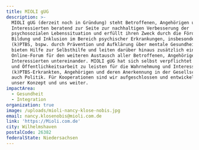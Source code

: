 ```yaml
---
title: MIOLI gUG
description: >-
  MIOLI gUG (derzeit noch in Gründung) steht Betroffenen, Angehörigen und
  Interessierten beratend zur Seite zur nachhaltigen Verbesserung der
  psychosozialen Lebenssituation und erfüllt ihren Zweck durch die Förderung von
  Bildung und Inklusion im Bereich psychischer Erkrankungen, insbesondere
  (k)PTBS, bspw. durch Prävention und Aufklärung über mentale Gesundheit. Wir
  bieten Hilfe zur Selbsthilfe und leiten darüber hinaus zusätzlich ein
  Online-Forum für den weiteren Austausch aller Betroffenen, Angehörigen und
  Interessierten untereinander. MIOLI gUG hat sich selbst verpflichtet Presse-
  und Öffentlichkeitsarbeit zu leisten für die Wahrnehmung und Interessen von
  (k)PTBS-Erkrankten, Angehörigen und deren Anerkennung in der Gesellschaft, als
  auch Politik. Für Kooperationen sind wir aufgeschlossen und entwickeln stets
  unser Konzept und uns weiter.
impactArea:
  - Gesundheit
  - Integration
organization: true
image: /uploads/mioli-nancy-klose-nobis.jpg
email: nancy.klosenobis@mioli.com.de
link: 'https://Mioli.com.de'
city: Wilhelmshaven
postalCode: 26382
federalState: Niedersachsen
---
```



